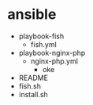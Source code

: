 # ansible
- playbook-fish
  - fish.yml
- playbook-nginx-php
  - nginx-php.yml
    - oke
- README
- fish.sh
- install.sh
